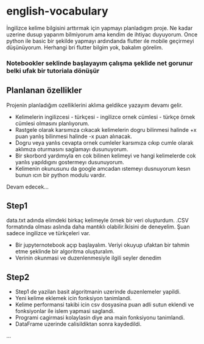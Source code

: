 # english-vocabulary
 İngilizce kelime bilgisini arttırmak için yapmayı planladıgım proje.
 Ne kadar uzerine dusup yaparım bilmiyorum ama kendim de ihtiyac duyuyorum.
 Once python ile basic bir şekilde yapmayı ardındanda flutter ıle mobile geçirmeyi düşünüyorum.
 Herhangi bri flutter bilgim yok, bakalım görelim.
 
 
 ### Notebookler seklinde başlayayım çalışma şeklide net gorunur belki ufak bir tutoriala dönüşür
 
 
 
 
## Planlanan özellikler
 
 Projenin planladığım ozelliklerini aklıma geldikce yazayım devamı gelir.
 * Kelimelerin ingilizcesi - türkçesi - ingilizce ornek cümlesi - türkçe örnek cümlesi olmasını planlıyorum.
 * Rastgele olarak karsımıza cıkacak kelimelerin dogru bilinmesi halinde +x puan yanlış bilinmesi halinde -x puan alınacak.
 * Dogru veya yanlıs cevapta ornek cumleler karsımıza cıkıp cumle olarak aklımıza oturmasını saglamayı dusunuyorum.
 * Bir skorbord yardımıyla en cok bilinen kelimeyi ve hangi kelimelerde cok yanlıs yapıldıgını gostermeyı dusunuyorum.
 * Kelimenin okunusunu da google amcadan ıstemeyı dusnuyorum kesın bunun ıcın bir python modulu vardır.
 
 Devam edecek...
 
 
 
 ## Step1
 data.txt adında elimdeki birkaç kelimeyle örnek bir veri oluşturdum. .CSV formatında olması aslında daha mantıklı olabilir.İkisini de deneyelim.  Şuan sadece ingilizce ve türkçeleri var.
 * Bir jupyternotebook açıp başlayalım. Veriyi okuyup ufaktan bir tahmin etme şeklinde bir algoritma oluşturalım.
 * Verinin okunmasi ve duzenlenmesiyle ilgili seyler denedim

 ## Step2
 * Step1 de yazilan basit algoritmanin uzerinde duzenlemeler yapildi.
 * Yeni kelime eklemek icin fonksiyon tanimlandi.
 * Kelime performansi takibi icin csv dosyasina puan adli sutun eklendi ve fonksiyonlar ile islem yapmasi saglandi.
 * Programi cagirmasi kolaylasin diye ana main fonksiyonu tanimlandi.
 * DataFrame uzerinde calisildiktan sonra kaydedildi.
 
...
